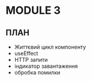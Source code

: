 # MODULE 3

## ПЛАН

- Життєвий цикл компоненту
- useEffect
- HTTP запити
- індикатор завантаження
- обробка помилки

